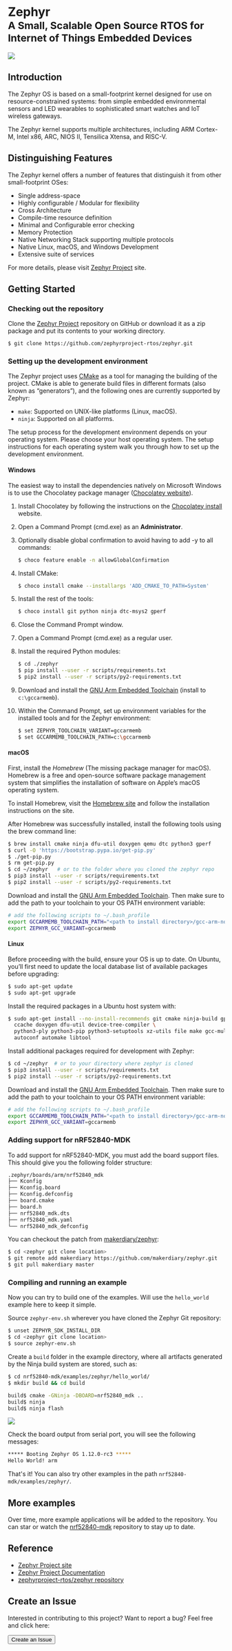 # Zephyr <br><small>A Small, Scalable Open Source RTOS for Internet of Things Embedded Devices</small>

[![](images/zephyr-logo.png)](https://www.zephyrproject.org/)

## Introduction

The Zephyr OS is based on a small-footprint kernel designed for use on resource-constrained systems: from simple embedded environmental sensors and LED wearables to sophisticated smart watches and IoT wireless gateways.

The Zephyr kernel supports multiple architectures, including ARM Cortex-M, Intel x86, ARC, NIOS II, Tensilica Xtensa, and RISC-V. 

## Distinguishing Features

The Zephyr kernel offers a number of features that distinguish it from other small-footprint OSes:

* Single address-space
* Highly configurable / Modular for flexibility
* Cross Architecture
* Compile-time resource definition
* Minimal and Configurable error checking
* Memory Protection
* Native Networking Stack supporting multiple protocols
* Native Linux, macOS, and Windows Development
* Extensive suite of services

For more details, please visit [Zephyr Project](https://www.zephyrproject.org/) site.

## Getting Started

### Checking out the repository

Clone the [Zephyr Project](https://github.com/zephyrproject-rtos/zephyr) repository on GitHub or download it as a zip package and put its contents to your working directory.

``` sh
$ git clone https://github.com/zephyrproject-rtos/zephyr.git
```

### Setting up the development environment

The Zephyr project uses [CMake](https://cmake.org/) as a tool for managing the building of the project. CMake is able to generate build files in different formats (also known as “generators”), and the following ones are currently supported by Zephyr:

* `make`: Supported on UNIX-like platforms (Linux, macOS).
* `ninja`: Supported on all platforms.

The setup process for the development environment depends on your operating system. Please choose your host operating system. The setup instructions for each operating system walk you through how to set up the development environment.

#### Windows

The easiest way to install the dependencies natively on Microsoft Windows is to use the Chocolatey package manager ([Chocolatey website](https://chocolatey.org/)). 

1. Install Chocolatey by following the instructions on the [Chocolatey install](https://chocolatey.org/install) website.

2. Open a Command Prompt (cmd.exe) as an **Administrator**.

3. Optionally disable global confirmation to avoid having to add -y to all commands:

	``` sh
	$ choco feature enable -n allowGlobalConfirmation
	```

4. Install CMake:

	``` sh
	$ choco install cmake --installargs 'ADD_CMAKE_TO_PATH=System'
	```

5. Install the rest of the tools:

	``` sh
	$ choco install git python ninja dtc-msys2 gperf
	```

6. Close the Command Prompt window.

7. Open a Command Prompt (cmd.exe) as a regular user.

8. Install the required Python modules:

	``` sh
	$ cd ./zephyr
	$ pip install --user -r scripts/requirements.txt
	$ pip2 install --user -r scripts/py2-requirements.txt
	```

9. Download and install the [GNU Arm Embedded Toolchain](https://developer.arm.com/open-source/gnu-toolchain/gnu-rm/downloads) (install to `c:\gccarmemb`).

10. Within the Command Prompt, set up environment variables for the installed tools and for the Zephyr environment:

	``` sh
	$ set ZEPHYR_TOOLCHAIN_VARIANT=gccarmemb
	$ set GCCARMEMB_TOOLCHAIN_PATH=c:\gccarmemb
	```

#### macOS

First, install the *Homebrew* (The missing package manager for macOS). Homebrew is a free and open-source software package management system that simplifies the installation of software on Apple’s macOS operating system.

To install Homebrew, visit the [Homebrew site](http://brew.sh/) and follow the installation instructions on the site.

After Homebrew was successfully installed, install the following tools using the brew command line:

``` sh
$ brew install cmake ninja dfu-util doxygen qemu dtc python3 gperf
$ curl -O 'https://bootstrap.pypa.io/get-pip.py'
$ ./get-pip.py
$ rm get-pip.py
$ cd ~/zephyr   # or to the folder where you cloned the zephyr repo
$ pip3 install --user -r scripts/requirements.txt
$ pip2 install --user -r scripts/py2-requirements.txt
```

Download and install the [GNU Arm Embedded Toolchain](https://developer.arm.com/open-source/gnu-toolchain/gnu-rm/downloads). Then make sure to add the path to your toolchain to your OS PATH environment variable:

``` sh
# add the following scripts to ~/.bash_profile 
export GCCARMEMB_TOOLCHAIN_PATH="<path to install directory>/gcc-arm-none-eabi-6-2017-q2-update"
export ZEPHYR_GCC_VARIANT=gccarmemb
```

#### Linux

Before proceeding with the build, ensure your OS is up to date. On Ubuntu, you’ll first need to update the local database list of available packages before upgrading:

``` sh
$ sudo apt-get update
$ sudo apt-get upgrade
```

Install the required packages in a Ubuntu host system with:

``` sh
$ sudo apt-get install --no-install-recommends git cmake ninja-build gperf \
  ccache doxygen dfu-util device-tree-compiler \
  python3-ply python3-pip python3-setuptools xz-utils file make gcc-multilib \
  autoconf automake libtool
```

Install additional packages required for development with Zephyr:

``` sh
$ cd ~/zephyr  # or to your directory where zephyr is cloned
$ pip3 install --user -r scripts/requirements.txt
$ pip2 install --user -r scripts/py2-requirements.txt
```

Download and install the [GNU Arm Embedded Toolchain](https://developer.arm.com/open-source/gnu-toolchain/gnu-rm/downloads). Then make sure to add the path to your toolchain to your OS PATH environment variable:

``` sh
# add the following scripts to ~/.bash_profile 
export GCCARMEMB_TOOLCHAIN_PATH="<path to install directory>/gcc-arm-none-eabi-6-2017-q2-update"
export ZEPHYR_GCC_VARIANT=gccarmemb
```

### Adding support for nRF52840-MDK

To add support for nRF52840-MDK, you must add the board support files. This should give you the following folder structure:

``` sh
.zephyr/boards/arm/nrf52840_mdk
├── Kconfig
├── Kconfig.board
├── Kconfig.defconfig
├── board.cmake
├── board.h
├── nrf52840_mdk.dts
├── nrf52840_mdk.yaml
└── nrf52840_mdk_defconfig
```

You can checkout the patch from [makerdiary/zephyr](https://github.com/makerdiary/zephyr):

``` sh
$ cd <zephyr git clone location>
$ git remote add makerdiary https://github.com/makerdiary/zephyr.git
$ git pull makerdiary master
```

### Compiling and running an example

Now you can try to build one of the examples. Will use the `hello_world` example here to keep it simple.

Source `zephyr-env.sh` wherever you have cloned the Zephyr Git repository:

``` sh
$ unset ZEPHYR_SDK_INSTALL_DIR
$ cd <zephyr git clone location>
$ source zephyr-env.sh
```

Create a `build` folder in the example directory, where all artifacts generated by the Ninja build system are stored, such as:

``` sh
$ cd nrf52840-mdk/examples/zephyr/hello_world/
$ mkdir build && cd build

build$ cmake -GNinja -DBOARD=nrf52840_mdk ..
build$ ninja
build$ ninja flash
```

![](images/hello_world_ninja_building.png)

Check the board output from serial port, you will see the following messages:

``` sh
***** Booting Zephyr OS 1.12.0-rc3 *****
Hello World! arm
```

That's it! You can also try other examples in the path `nrf52840-mdk/examples/zephyr/`.

## More examples

Over time, more example applications will be added to the repository. You can star or watch the [nrf52840-mdk](https://github.com/makerdiary/nrf52840-mdk) repository to stay up to date.

## Reference

* [Zephyr Project site](https://www.zephyrproject.org/)
* [Zephyr Project Documentation](http://docs.zephyrproject.org/index.html)
* [zephyrproject-rtos/zephyr repository](https://github.com/zephyrproject-rtos/zephyr)

## Create an Issue

Interested in contributing to this project? Want to report a bug? Feel free and click here:

<a href="https://github.com/makerdiary/nrf52840-mdk/issues/new"><button data-md-color-primary="marsala"><i class="fa fa-github"></i> Create an Issue</button></a>


